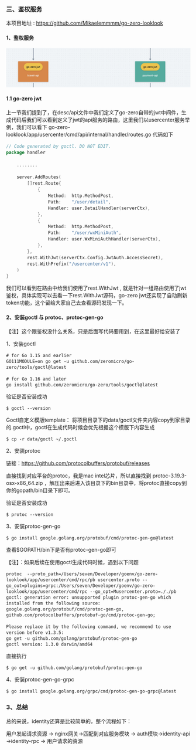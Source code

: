 ### 三、鉴权服务

本项目地址 :  https://github.com/Mikaelemmmm/go-zero-looklook



#### 1、鉴权服务

![image-20220118120646779](./images/3/go-zero-jwt.jpg)





#### 1.1 go-zero jwt

上一节我们提到了，在desc/api文件中我们定义了go-zero自带的jwt中间件，生成代码后我们可以看到定义了jwt的api服务的路由，这里我们以usercenter服务举例，我们可以看下 go-zero-looklook/app/usercenter/cmd/api/internal/handler/routes.go 代码如下

```go
// Code generated by goctl. DO NOT EDIT.
package handler

	........

	server.AddRoutes(
		[]rest.Route{
			{
				Method:  http.MethodPost,
				Path:    "/user/detail",
				Handler: user.DetailHandler(serverCtx),
			},
			{
				Method:  http.MethodPost,
				Path:    "/user/wxMiniAuth",
				Handler: user.WxMiniAuthHandler(serverCtx),
			},
		},
		rest.WithJwt(serverCtx.Config.JwtAuth.AccessSecret),
		rest.WithPrefix("/usercenter/v1"),
	)
}

```

我们可以看到在路由中给我们使用了rest.WithJwt , 就是针对一组路由使用了jwt鉴权，具体实现可以去看一下rest.WithJwt源码，go-zero jwt还实现了自动刷新token功能，这个留给大家自己去查看源码发现一下。





#### 2、安装goctl 与 protoc、protoc-gen-go

【注】这个跟鉴权没什么关系，只是后面写代码要用到，在这里最好给安装了

1、安装goctl

```shell
# for Go 1.15 and earlier
GO111MODULE=on go get -u github.com/zeromicro/go-zero/tools/goctl@latest

# for Go 1.16 and later
go install github.com/zeromicro/go-zero/tools/goctl@latest
```

验证是否安装成功

```shell
$ goctl --version
```

Goctl自定义模版template： 将项目目录下的data/goctl文件夹内容copy到家目录的.goctl中，goctl在生成代码时候会优先根据这个模版下内容生成

```shell
$ cp -r data/goctl ~/.goctl
```



2、安装protoc

链接：https://github.com/protocolbuffers/protobuf/releases

直接找到对应平台的protoc，我是mac intel芯片，所以直接找到 protoc-3.19.3-osx-x86_64.zip ，解压出来后进入该目录下的bin目录中，将protoc直接copy到你的gopath/bin目录下即可。

验证是否安装成功

```shell
$ protoc --version
```



3、安装protoc-gen-go

```shell
$ go install google.golang.org/protobuf/cmd/protoc-gen-go@latest 
```

查看$GOPATH/bin下是否有protoc-gen-go即可

【注】：如果后续在使用goctl生成代码时候，遇到以下问题

```shell
protoc  --proto_path=/Users/seven/Developer/goenv/go-zero-looklook/app/usercenter/cmd/rpc/pb usercenter.proto --go_out=plugins=grpc:/Users/seven/Developer/goenv/go-zero-looklook/app/usercenter/cmd/rpc --go_opt=Musercenter.proto=././pb
goctl: generation error: unsupported plugin protoc-gen-go which installed from the following source:
google.golang.org/protobuf/cmd/protoc-gen-go, 
github.com/protocolbuffers/protobuf-go/cmd/protoc-gen-go;

Please replace it by the following command, we recommend to use version before v1.3.5:
go get -u github.com/golang/protobuf/protoc-gen-go
goctl version: 1.3.0 darwin/amd64
```

直接执行 

```shell
$ go get -u github.com/golang/protobuf/protoc-gen-go
```



4、安装protoc-gen-go-grpc

```shell
$ go install google.golang.org/grpc/cmd/protoc-gen-go-grpc@latest
```





### 3、总结

总的来说，identity还算是比较简单的，整个流程如下：

用户发起请求资源 -> nginx网关->匹配到对应服务模块 -> auth模块->identity-api ->identity-rpc -> 用户请求的资源









